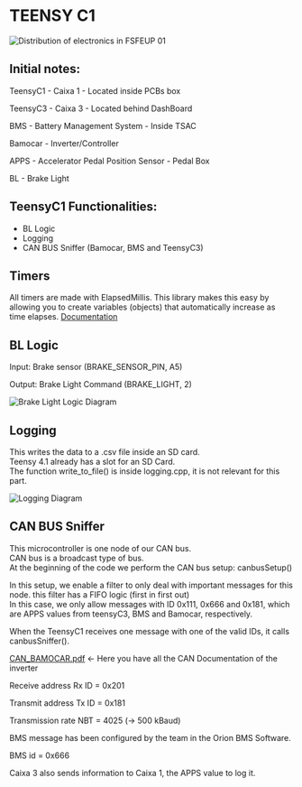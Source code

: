 # TEENSY C1

![Distribution of electronics in FSFEUP 01](./assets/c1-c3-overview/car-scheme.png)

## Initial notes:  
TeensyC1 - Caixa 1 - Located inside PCBs box

TeensyC3 - Caixa 3 - Located behind DashBoard

BMS - Battery Management System - Inside TSAC

Bamocar - Inverter/Controller

APPS - Accelerator Pedal Position Sensor - Pedal Box

BL - Brake Light

## TeensyC1 Functionalities:

- BL Logic
- Logging
- CAN BUS Sniffer (Bamocar, BMS and TeensyC3)

## Timers

All timers are made with ElapsedMillis. This library makes this easy by allowing you to create variables (objects) that automatically increase as time elapses. [Documentation](https://github.com/pfeerick/elapsedMillis/wiki)


## BL Logic

Input: Brake sensor (BRAKE_SENSOR_PIN, A5)

Output: Brake Light Command (BRAKE_LIGHT, 2)

![Brake Light Logic Diagram](./assets/c1-c3-overview/diagram-bl.png)

## Logging

This writes the data to a .csv file inside an SD card.  
Teensy 4.1 already has a slot for an SD Card.  
The function write_to_file() is inside logging.cpp, it is not relevant for this part.

![Logging Diagram](./assets/c1-c3-overview/diagram-logging.png)

## CAN BUS Sniffer

This microcontroller is one node of our CAN bus.  
CAN bus is a broadcast type of bus.  
At the beginning of the code we perform the CAN bus setup: canbusSetup()

In this setup, we enable a filter to only deal with important messages for this node. this filter has a FIFO logic (first in first out)  
In this case, we only allow messages with ID 0x111, 0x666 and 0x181, which are APPS values from teensyC3, BMS and Bamocar, respectively.

When the TeensyC1 receives one message with one of the valid IDs, it calls canbusSniffer().  

[CAN_BAMOCAR.pdf](https://drive.google.com/file/d/1UVcGhsBRz_DpuVszRFBb6By628RkIuaZ/view?usp=sharing) <- Here you have all the CAN Documentation of the inverter

Receive address Rx ID = 0x201

Transmit address Tx ID = 0x181

Transmission rate NBT = 4025 (→ 500 kBaud)

BMS message has been configured by the team in the Orion BMS Software.

BMS id = 0x666

Caixa 3 also sends information to Caixa 1, the APPS value to log it.
